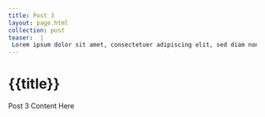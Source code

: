 ```yaml
---
title: Post 3
layout: page.html
collection: post
teaser:  |
 Lorem ipsum dolor sit amet, consectetuer adipiscing elit, sed diam nonummy nibh euismod tincidunt ut laoreet dolore magna aliquam erat volutpat. Ut wisi enim ad minim veniam, quis nostrud exerci tation ullamcorper suscipit lobortis nisl ut aliquip ex ea commodo consequat.
---
```

<h1>{{title}}</h1>
<p>Post 3 Content Here</p>